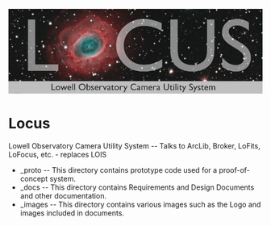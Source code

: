 ![logo](https://github.com/LowellObservatory/Locus/blob/master/_images/LOCUS_LOGO.jpg "Logo")
# Locus
Lowell Observatory Camera Utility System -- Talks to ArcLib, Broker, LoFits, LoFocus, etc. - replaces LOIS

- _proto -- This directory contains prototype code used for a proof-of-concept system.
- _docs -- This directory contains Requirements and Design Documents and other documentation.
- _images -- This directory contains various images such as the Logo and images included in documents.

